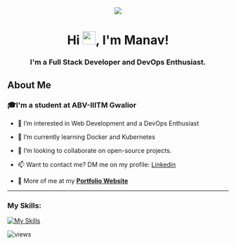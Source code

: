 <div align="center">
  <a href="#">
    <img  src="https://camo.githubusercontent.com/992babdffd8c74a1502de375fbdf7e4d54773242/68747470733a2f2f6d656469612e67697068792e636f6d2f6d656469612f53576f536b4e36447854737a71494b4571762f67697068792e676966" />
  </a>
</div>

<h1 align="center">Hi <img src="https://raw.githubusercontent.com/MartinHeinz/MartinHeinz/master/wave.gif" width="30px" height="30px">, I'm Manav!</h1>
<h3 align="center">I'm a Full Stack Developer and DevOps Enthusiast.</h3>

<h2> About Me </h2> 

<h3>🎓I'm a student at ABV-IIITM Gwalior</h3> 

- 👀 I’m interested in Web Development and a DevOps Enthusiast

- 🌱 I’m currently learning Docker and Kubernetes

- 💞️ I’m looking to collaborate on open-source projects.

- 📫 Want to contact me? DM me on my profile: <a href="https://www.linkedin.com/in/manavjethva4524/">Linkedin</a>

- 🧑 More of me at my **[Portfolio Website](https://mj-portfolio-site.netlify.app/)**

<hr>
<h3 align="left">My Skills:</h3>
       
[![My Skills](https://skillicons.dev/icons?i=c,cpp,python,html,css,js,react,tailwind,ts,nextjs,nodejs,mysql,mongodb,express,postman,git,linux,ubuntu)](https://skillicons.dev)      

<p align="left"> <img src="https://komarev.com/ghpvc/?username=king0203&label=Profile%20views&color=0e75b6&style=flat" alt="views" /> </p>       

<!--   
<h3> My Github Stats: </h3>

<p><img align="left"
        src="https://github-readme-stats.vercel.app/api/top-langs?username=king0203&show_icons=false&locale=en&layout=compact&theme=dark"
        alt="king0203" /></p>
        
<picture>
<source 
  srcset="https://github-readme-stats.vercel.app/api?username=king0203&show_icons=true&theme=dark"
  media="(prefers-color-scheme: dark)"
/>
<source
  srcset="https://github-readme-stats.vercel.app/api?username=king0203&show_icons=true"
  media="(prefers-color-scheme: light), (prefers-color-scheme: no-preference)"
/>
<img src="https://github-readme-stats.vercel.app/api?username=king0203&show_icons=true" />
</picture>
 
<p><img align="center" src="https://github-readme-streak-stats.herokuapp.com/?user=king0203&theme=dark" alt="king0203" />
</p> -->
